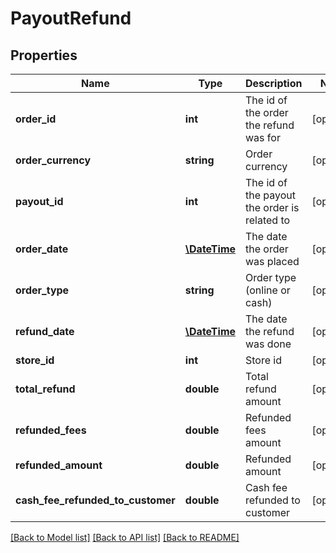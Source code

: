 # PayoutRefund

## Properties
Name | Type | Description | Notes
------------ | ------------- | ------------- | -------------
**order_id** | **int** | The id of the order the refund was for | [optional] 
**order_currency** | **string** | Order currency | [optional] 
**payout_id** | **int** | The id of the payout the order is related to | [optional] 
**order_date** | [**\DateTime**](\DateTime.md) | The date the order was placed | [optional] 
**order_type** | **string** | Order type (online or cash) | [optional] 
**refund_date** | [**\DateTime**](\DateTime.md) | The date the refund was done | [optional] 
**store_id** | **int** | Store id | [optional] 
**total_refund** | **double** | Total refund amount | [optional] 
**refunded_fees** | **double** | Refunded fees amount | [optional] 
**refunded_amount** | **double** | Refunded amount | [optional] 
**cash_fee_refunded_to_customer** | **double** | Cash fee refunded to customer | [optional] 

[[Back to Model list]](../README.md#documentation-for-models) [[Back to API list]](../README.md#documentation-for-api-endpoints) [[Back to README]](../README.md)


